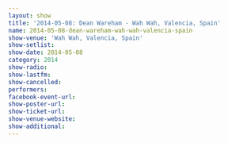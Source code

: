 ```yaml
---
layout: show
title: '2014-05-08: Dean Wareham - Wah Wah, Valencia, Spain'
name: 2014-05-08-dean-wareham-wah-wah-valencia-spain
show-venue: 'Wah Wah, Valencia, Spain'
show-setlist: 
show-date: 2014-05-08
category: 2014
show-radio: 
show-lastfm: 
show-cancelled: 
performers: 
facebook-event-url: 
show-poster-url: 
show-ticket-url: 
show-venue-website: 
show-additional: 
---
```



